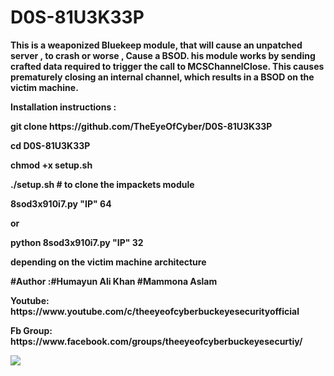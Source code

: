 # D0S-81U3K33P
<p><b>
  This is a weaponized Bluekeep module, that will cause an unpatched server , to crash or worse , Cause a BSOD. 
  his module works by sending crafted data required to trigger the call to MCSChannelClose.
  This causes prematurely closing an internal channel, which results in a BSOD on the victim machine.
  
</p></b>

<p><b>
Installation instructions : 
  
  <p><b>git clone https://github.com/TheEyeOfCyber/D0S-81U3K33P</p></b>
  <p><b>cd D0S-81U3K33P</p></b>
  <p><b>chmod +x setup.sh</p></b>
  <p><b>./setup.sh    # to clone the impackets module </p></b>
  <p><b>8sod3x910i7.py "IP" 64</p></b>
  <p><b>or</p></b>
  <p><b>python 8sod3x910i7.py "IP" 32 </p></b>
  <p><b>depending on the victim machine architecture </p></b>
  
  
</p></b>

<p><b>#Author :#Humayun Ali Khan #Mammona Aslam</p></b>

<p></b>
  <p><b>Youtube: https://www.youtube.com/c/theeyeofcyberbuckeyesecurityofficial</p></b>
   <p><b>Fb Group: https://www.facebook.com/groups/theeyeofcyberbuckeyesecurtiy/</p></b>
   <img src="https://www.github.com/TheEyeOfCyber/D0S-81U3K33P/tree/main/20201021_003836_0000.png">
</p></b>

